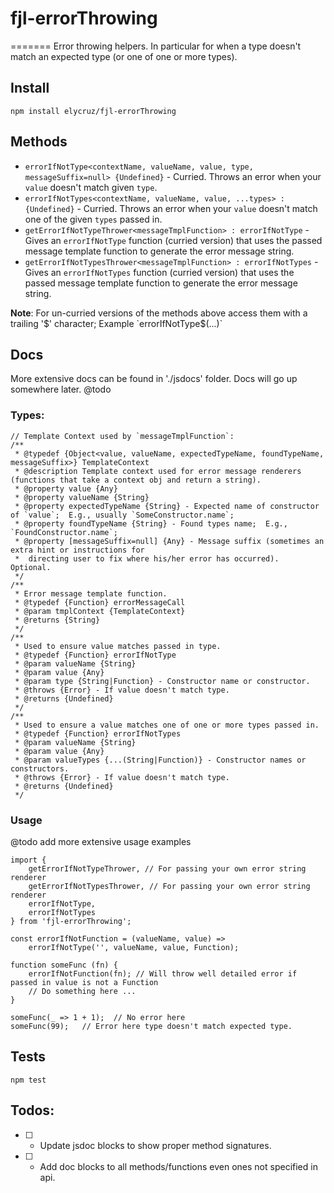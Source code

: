 # fjl-errorThrowing
=======
Error throwing helpers.  In particular for when a type doesn't match an expected type (or one of one or more types).

## Install 
`npm install elycruz/fjl-errorThrowing`

## Methods
- `errorIfNotType<contextName, valueName, value, type, messageSuffix=null> {Undefined}` - 
    Curried.  Throws an error when your `value` doesn't match given `type`.
- `errorIfNotTypes<contextName, valueName, value, ...types> : {Undefined}` - 
    Curried.  Throws an error when your `value` doesn't match one of the given `types` passed in.
- `getErrorIfNotTypeThrower<messageTmplFunction> : errorIfNotType` - Gives an `errorIfNotType` 
    function (curried version) that uses the passed message template function to generate the error message string.
- `getErrorIfNotTypesThrower<messageTmplFunction> : errorIfNotTypes` - Gives an `errorIfNotTypes` 
    function (curried version) that uses the passed message template function to generate the error message string.

**Note**: For un-curried versions of the methods above access them with a trailing '$' character;  
    Example `errorIfNotType$(...)`

## Docs
More extensive docs can be found in './jsdocs' folder.
Docs will go up somewhere later. @todo

### Types:
```
// Template Context used by `messageTmplFunction`:
/**
 * @typedef {Object<value, valueName, expectedTypeName, foundTypeName, messageSuffix>} TemplateContext
 * @description Template context used for error message renderers (functions that take a context obj and return a string).
 * @property value {Any}
 * @property valueName {String}
 * @property expectedTypeName {String} - Expected name of constructor of `value`;  E.g., usually `SomeConstructor.name`;
 * @property foundTypeName {String} - Found types name;  E.g., `FoundConstructor.name`;
 * @property [messageSuffix=null] {Any} - Message suffix (sometimes an extra hint or instructions for
 *  directing user to fix where his/her error has occurred).  Optional.
 */
/**
 * Error message template function.
 * @typedef {Function} errorMessageCall
 * @param tmplContext {TemplateContext}
 * @returns {String}
 */
/**
 * Used to ensure value matches passed in type.
 * @typedef {Function} errorIfNotType
 * @param valueName {String}
 * @param value {Any}
 * @param type {String|Function} - Constructor name or constructor.
 * @throws {Error} - If value doesn't match type.
 * @returns {Undefined}
 */
/**
 * Used to ensure a value matches one of one or more types passed in.
 * @typedef {Function} errorIfNotTypes
 * @param valueName {String}
 * @param value {Any}
 * @param valueTypes {...(String|Function)} - Constructor names or constructors.
 * @throws {Error} - If value doesn't match type.
 * @returns {Undefined}
 */
```

### Usage 
@todo add more extensive usage examples
```
import {
    getErrorIfNotTypeThrower, // For passing your own error string renderer
    getErrorIfNotTypesThrower, // For passing your own error string renderer
    errorIfNotType,
    errorIfNotTypes
} from 'fjl-errorThrowing';

const errorIfNotFunction = (valueName, value) => 
    errorIfNotType('', valueName, value, Function);
    
function someFunc (fn) {
    errorIfNotFunction(fn); // Will throw well detailed error if passed in value is not a Function
    // Do something here ...
}

someFunc(_ => 1 + 1);  // No error here
someFunc(99);   // Error here type doesn't match expected type.
```

## Tests
`npm test`

## Todos:
- [ ] - Update jsdoc blocks to show proper method signatures.
- [ ] - Add doc blocks to all methods/functions even ones not specified in api.
